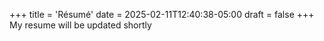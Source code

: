 +++
title = 'Résumé'
date = 2025-02-11T12:40:38-05:00
draft = false
+++
My resume will be updated shortly
